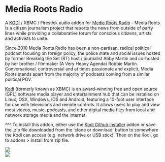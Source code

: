 Media Roots Radio
=============================

A <a href="www.kodi.tv">KODI</a> / XBMC / Firestick audio addon for <a href="https://mediaroots.org/radio/">Media Roots Radio</a> - Media Roots is a citizen journalism project that reports the news from outside of party lines while providing a collaborative forum for conscious citizens, artists and activists to unite.<br>

Since 2010 Media Roots Radio has been a non-partisan, radical political podcast focusing on foreign policy, the police state and social issues hosted by former Breaking the Set (RT) host / journalist Abby Martin and co-hosted by her brother / filmmaker (A Very Heavy Agenda) Robbie Martin. Conversational, controversial and at times passionate and explicit, Media Roots stands apart from the majority of podcasts coming from a similar political POV.<br>

<a href="www.kodi.tv">Kodi</a> (formerly known as XBMC) is an award-winning free and open source (GPL) software media player and entertainment hub that can be installed on Linux, OSX, Windows, iOS and Android, featuring a 10-foot user interface for use with televisions and remote controls. It allows users to play and view most videos, music, podcasts, and other digital media files from local and network storage media and the internet.<br>

^^^ To install this addon, either use the <a href="https://www.tvaddons.co/github-browser-kodi/">Kodi Github installer</a> addon or save the .zip file downloaded from the 'clone or download' button to somewhere the Kodi can access (e.g. network drive or USB stick). Then on the Kodi, go to addons > install from zip file.<br>

<a href="https://mediaroots.org/radio/"><img src="https://mediaroots.org/wp-content/uploads/2012/12/aboutusbanner.png">
<br><a href="http://www.kodi.tv"><img src="https://kodi.tv/sites/default/files/page/field_image/about--devices.jpg">
